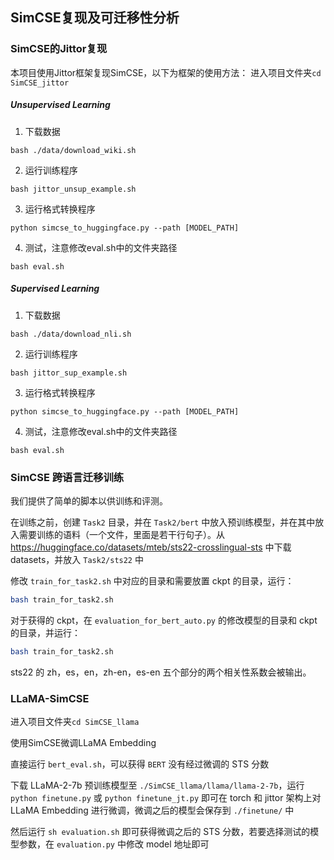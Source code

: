 ## SimCSE复现及可迁移性分析

### SimCSE的Jittor复现

本项目使用Jittor框架复现SimCSE，以下为框架的使用方法：
进入项目文件夹``cd SimCSE_jittor``

##### Unsupervised Learning
1. 下载数据
```
bash ./data/download_wiki.sh
```
2. 运行训练程序
```
bash jittor_unsup_example.sh
```

3. 运行格式转换程序
```
python simcse_to_huggingface.py --path [MODEL_PATH]
```

4. 测试，注意修改eval.sh中的文件夹路径
```
bash eval.sh
```

##### Supervised Learning
1. 下载数据
```
bash ./data/download_nli.sh
```
2. 运行训练程序
```
bash jittor_sup_example.sh
```

3. 运行格式转换程序
```
python simcse_to_huggingface.py --path [MODEL_PATH]
```

4. 测试，注意修改eval.sh中的文件夹路径
```
bash eval.sh
```

### SimCSE 跨语言迁移训练

我们提供了简单的脚本以供训练和评测。

在训练之前，创建 `Task2` 目录，并在 `Task2/bert` 中放入预训练模型，并在其中放入需要训练的语料（一个文件，里面是若干行句子）。从 https://huggingface.co/datasets/mteb/sts22-crosslingual-sts 中下载 datasets，并放入 `Task2/sts22` 中

修改 `train_for_task2.sh` 中对应的目录和需要放置 ckpt 的目录，运行：
```bash
bash train_for_task2.sh
```

对于获得的 ckpt，在 `evaluation_for_bert_auto.py` 的修改模型的目录和 ckpt 的目录，并运行：
```bash
bash train_for_task2.sh
```

sts22 的 zh，es，en，zh-en，es-en 五个部分的两个相关性系数会被输出。

### LLaMA-SimCSE

进入项目文件夹``cd SimCSE_llama``

使用SimCSE微调LLaMA Embedding

直接运行 `bert_eval.sh`，可以获得 `BERT` 没有经过微调的 STS 分数

下载 LLaMA-2-7b 预训练模型至 `./SimCSE_llama/llama/llama-2-7b`，运行 `python finetune.py` 或 `python finetune_jt.py` 即可在 torch 和 jittor 架构上对 LLaMA Embedding 进行微调，微调之后的模型会保存到 `./finetune/` 中

然后运行 `sh evaluation.sh` 即可获得微调之后的 STS 分数，若要选择测试的模型参数，在 `evaluation.py` 中修改 model 地址即可